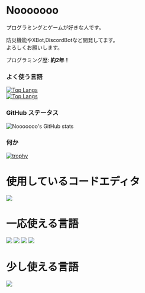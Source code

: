 # Nooooooo

プログラミングとゲームが好きな人です。

防災機能やXBot,DiscordBotなど開発してます。  
よろしくお願いします。

プログラミング歴: **約2年！**

### よく使う言語
[![Top Langs](https://github-readme-stats.vercel.app/api/top-langs/?username=Nooooooo-0328&layout=compact&theme=vue-dark)](https://github.com/anuraghazra/github-readme-stats) <br>
[![Top Langs](https://github-readme-stats.vercel.app/api/top-langs/?username=Nooooooo-0328&&theme=vue-dark)](https://github.com/anuraghazra/github-readme-stats)

### GitHub ステータス
![Nooooooo's GitHub stats](https://github-readme-stats.vercel.app/api?username=Nooooooo-0328&show_icons=true&theme=vue-dark)

### 何か
[![trophy](https://github-profile-trophy.vercel.app/?username=Nooooooo-0328&theme=discord)](https://github.com/ryo-ma/github-profile-trophy)

# 使用しているコードエディタ
<img src="https://img.shields.io/badge/-Visual%20Studio%20Code-007ACC.svg?logo=visual-studio-code&style=flat">

# 一応使える言語
<img src="https://img.shields.io/badge/-Python-F9DC3E.svg?logo=python&style=flat"> <img src="https://img.shields.io/badge/Javascript-276DC3.svg?logo=javascript&style=flat"> <img src="https://img.shields.io/badge/-HTML5-333.svg?logo=html5&style=flat"> <img src="https://img.shields.io/badge/-CSS3-1572B6.svg?logo=css3&style=flat">

# 少し使える言語
<img src="https://img.shields.io/badge/-TypeScript-007ACC.svg?logo=typescript&style=flat">

